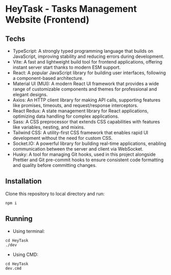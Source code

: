 # HeyTask - Tasks Management Website (Frontend)

## Techs

- TypeScript: A strongly typed programming language that builds on JavaScript, improving stability and reducing errors during development.
- Vite: A fast and lightweight build tool for frontend applications, offering instant server start thanks to modern ESM support.
- React: A popular JavaScript library for building user interfaces, following a component-based architecture.
- Material UI (MUI): A modern React UI framework that provides a wide range of customizable components and themes for professional and elegant designs.
- Axios: An HTTP client library for making API calls, supporting features like promises, timeouts, and request/response interceptors.
- React Redux: A state management library for React applications, optimizing data handling for complex applications.
- Sass: A CSS preprocessor that extends CSS capabilities with features like variables, nesting, and mixins.
- Tailwind CSS: A utility-first CSS framework that enables rapid UI development without the need for custom CSS.
- Socket.IO: A powerful library for building real-time applications, enabling communication between the server and client via WebSocket.
- Husky: A tool for managing Git hooks, used in this project alongside Prettier and Git pre-commit hooks to ensure consistent code formatting and quality before committing changes.

## Installation

Clone this repository to local directory and run:

```shell
npm i
```

## Running

- Using terminal:

```shell
cd HeyTask
./dev
```

- Using CMD:

```shell
cd HeyTask
dev.cmd
```
